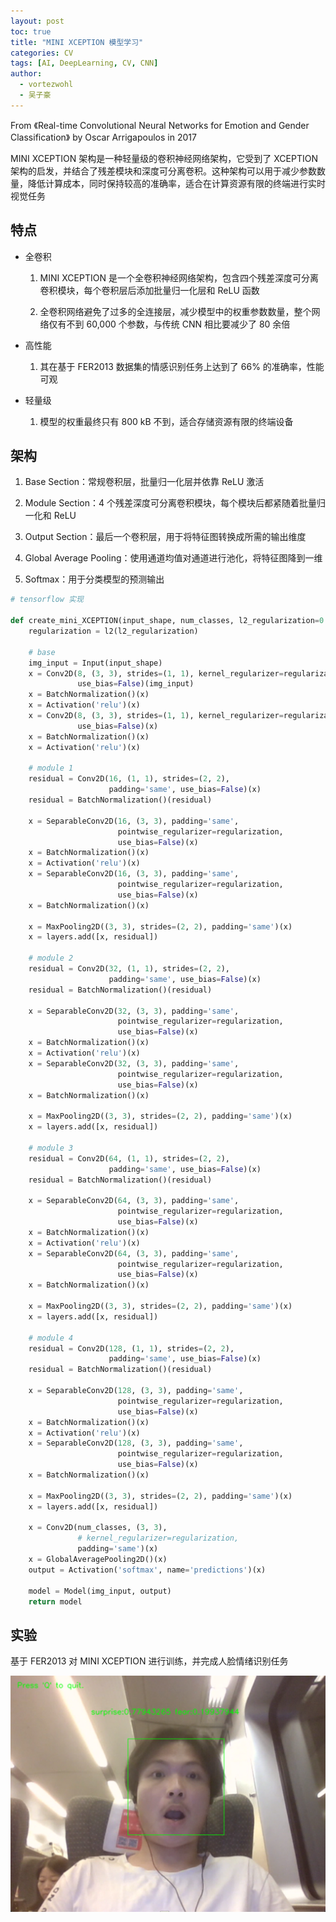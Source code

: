 ```yaml
---
layout: post
toc: true
title: "MINI XCEPTION 模型学习"
categories: CV
tags: [AI, DeepLearning, CV, CNN]
author:
  - vortezwohl
  - 吴子豪
---
```

From 《Real-time Convolutional Neural Networks for Emotion and Gender Classification》 by Oscar Arrigapoulos in 2017

MINI XCEPTION 架构是一种轻量级的卷积神经网络架构，它受到了 XCEPTION 架构的启发，并结合了残差模块和深度可分离卷积。这种架构可以用于减少参数数量，降低计算成本，同时保持较高的准确率，适合在计算资源有限的终端进行实时视觉任务

## 特点

- 全卷积

    1. MINI XCEPTION 是一个全卷积神经网络架构，包含四个残差深度可分离卷积模块，每个卷积层后添加批量归一化层和 ReLU 函数

    2. 全卷积网络避免了过多的全连接层，减少模型中的权重参数数量，整个网络仅有不到 60,000 个参数，与传统 CNN 相比要减少了 80 余倍

- 高性能

    1. 其在基于 FER2013 数据集的情感识别任务上达到了 66% 的准确率，性能可观

- 轻量级

    1. 模型的权重最终只有 800 kB 不到，适合存储资源有限的终端设备

## 架构

1. Base Section：常规卷积层，批量归一化层并依靠 ReLU 激活

2. Module Section：4 个残差深度可分离卷积模块，每个模块后都紧随着批量归一化和 ReLU

3. Output Section：最后一个卷积层，用于将特征图转换成所需的输出维度

4. Global Average Pooling：使用通道均值对通道进行池化，将特征图降到一维

5. Softmax：用于分类模型的预测输出

```python
# tensorflow 实现

def create_mini_XCEPTION(input_shape, num_classes, l2_regularization=0.01) -> Model:
    regularization = l2(l2_regularization)

    # base
    img_input = Input(input_shape)
    x = Conv2D(8, (3, 3), strides=(1, 1), kernel_regularizer=regularization,
               use_bias=False)(img_input)
    x = BatchNormalization()(x)
    x = Activation('relu')(x)
    x = Conv2D(8, (3, 3), strides=(1, 1), kernel_regularizer=regularization,
               use_bias=False)(x)
    x = BatchNormalization()(x)
    x = Activation('relu')(x)

    # module 1
    residual = Conv2D(16, (1, 1), strides=(2, 2),
                      padding='same', use_bias=False)(x)
    residual = BatchNormalization()(residual)

    x = SeparableConv2D(16, (3, 3), padding='same',
                        pointwise_regularizer=regularization,
                        use_bias=False)(x)
    x = BatchNormalization()(x)
    x = Activation('relu')(x)
    x = SeparableConv2D(16, (3, 3), padding='same',
                        pointwise_regularizer=regularization,
                        use_bias=False)(x)
    x = BatchNormalization()(x)

    x = MaxPooling2D((3, 3), strides=(2, 2), padding='same')(x)
    x = layers.add([x, residual])

    # module 2
    residual = Conv2D(32, (1, 1), strides=(2, 2),
                      padding='same', use_bias=False)(x)
    residual = BatchNormalization()(residual)

    x = SeparableConv2D(32, (3, 3), padding='same',
                        pointwise_regularizer=regularization,
                        use_bias=False)(x)
    x = BatchNormalization()(x)
    x = Activation('relu')(x)
    x = SeparableConv2D(32, (3, 3), padding='same',
                        pointwise_regularizer=regularization,
                        use_bias=False)(x)
    x = BatchNormalization()(x)

    x = MaxPooling2D((3, 3), strides=(2, 2), padding='same')(x)
    x = layers.add([x, residual])

    # module 3
    residual = Conv2D(64, (1, 1), strides=(2, 2),
                      padding='same', use_bias=False)(x)
    residual = BatchNormalization()(residual)

    x = SeparableConv2D(64, (3, 3), padding='same',
                        pointwise_regularizer=regularization,
                        use_bias=False)(x)
    x = BatchNormalization()(x)
    x = Activation('relu')(x)
    x = SeparableConv2D(64, (3, 3), padding='same',
                        pointwise_regularizer=regularization,
                        use_bias=False)(x)
    x = BatchNormalization()(x)

    x = MaxPooling2D((3, 3), strides=(2, 2), padding='same')(x)
    x = layers.add([x, residual])

    # module 4
    residual = Conv2D(128, (1, 1), strides=(2, 2),
                      padding='same', use_bias=False)(x)
    residual = BatchNormalization()(residual)

    x = SeparableConv2D(128, (3, 3), padding='same',
                        pointwise_regularizer=regularization,
                        use_bias=False)(x)
    x = BatchNormalization()(x)
    x = Activation('relu')(x)
    x = SeparableConv2D(128, (3, 3), padding='same',
                        pointwise_regularizer=regularization,
                        use_bias=False)(x)
    x = BatchNormalization()(x)

    x = MaxPooling2D((3, 3), strides=(2, 2), padding='same')(x)
    x = layers.add([x, residual])

    x = Conv2D(num_classes, (3, 3),
               # kernel_regularizer=regularization,
               padding='same')(x)
    x = GlobalAveragePooling2D()(x)
    output = Activation('softmax', name='predictions')(x)

    model = Model(img_input, output)
    return model
```

## 实验

基于 FER2013 对 MINI XCEPTION 进行训练，并完成人脸情绪识别任务

![alt text](/images/Mini-XCEPTION是什么/image-31.png)
